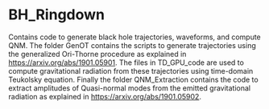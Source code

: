 # BH_Ringdown
Contains code to generate black hole trajectories, waveforms, and compute QNM. The folder GenOT contains the scripts to generate trajectories using the generalized Ori-Thorne procedure as explained in https://arxiv.org/abs/1901.05901. The files in TD_GPU_code are used to compute gravitational radiation from these trajectories using time-domain Teukolsky equation. Finally the folder QNM_Extraction contains the code to extract amplitudes of Quasi-normal modes from the emitted gravitational radiation as explained in https://arxiv.org/abs/1901.05902. 
